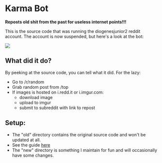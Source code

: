 # Karma Bot
**Reposts old shit from the past for useless internet points!!!**

This is the source code that was running the diogenesjunior2 reddit account. The account is now suspended, but here's a look at the bot:

![](https://i.imgur.com/cwAXx7R.png)

## What did it do?

By peeking at the source code, you can tell what it did. For the lazy:

- Go to /r/random
- Grab random post from /top
- If images is hosted on i.redd.it or i.imgur.com:
  - download image
  - upload to imgur
  - submit to subreddit with link to repost
  
## Setup:

- The "old" directory contains the original source code and won't be updated at all.
- See the guide [here](https://mr-steal-your-script.github.io/KarmaBot.html?)
- The "new" directory is something I maintain for fun and will occasionally have some changes.
